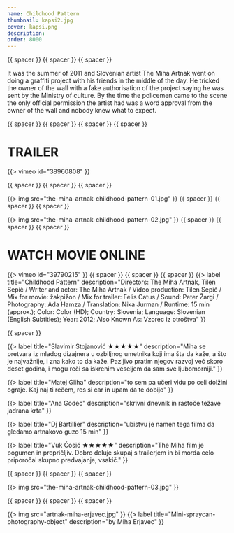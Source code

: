 ```yaml
---
name: Childhood Pattern
thumbnail: kapsi2.jpg
cover: kapsi.png
description: 
order: 8000
---
```


{{ spacer }} {{ spacer }} {{ spacer }} 

It was the summer of 2011 and Slovenian artist The Miha Artnak went on doing a graffiti project with his friends in the middle of the day. He tricked the owner of the wall with a fake authorisation of the project saying he was sent by the Ministry of culture. By the time the policemen came to the scene the only official permission the artist had was a word approval from the owner of the wall and nobody knew what to expect. 

{{ spacer }} {{ spacer }} {{ spacer }} {{ spacer }}

# TRAILER 

{{> vimeo id="38960808" }}

{{ spacer }} {{ spacer }} {{ spacer }} 

{{> img src="the-miha-artnak-childhood-pattern-01.jpg" }}
{{ spacer }} {{ spacer }} {{ spacer }} 

{{> img src="the-miha-artnak-childhood-pattern-02.jpg" }}
{{ spacer }} {{ spacer }} {{ spacer }} 

# WATCH MOVIE ONLINE

{{> vimeo id="39790215" }}
{{ spacer }} {{ spacer }} {{ spacer }} 
{{> label title="Childhood Pattern" description="Directors: The Miha Artnak, Tilen Sepič / Writer and actor: The Miha Artnak / Video production: Tilen Sepič / Mix for movie: žakpižon / Mix for trailer: Felis Catus / Sound: Peter Žargi / Photography: Ada Hamza / Translation: Nika Jurman / Runtime: 15 min (approx.); Color: Color (HD); Country: Slovenia; Language: Slovenian (English Subtitles); Year: 2012; Also Known As: Vzorec iz otroštva" }}

{{ spacer }}             

{{> label title="Slavimir Stojanović ★★★★★" description="Miha se pretvara iz mladog dizajnera u ozbiljnog umetnika koji ima šta da kaže, a što je najvažnije, i zna kako to da kaže. Pazljivo pratim njegov razvoj već skoro deset godina, i mogu reči sa iskrenim veseljem da sam sve ljubomorniji." }}

{{> label title="Matej Gliha" description="to sem pa učeri vidu po celi dolžini ograje. Kaj naj ti rečem, res si car in upam da te dobijo" }}

{{> label title="Ana Godec" description="skrivni dnevnik in rastoče težave jadrana krta" }}

{{> label title="Dj Bartillier" description="ubistvu je namen tega filma da gledamo artnakovo guzo 15 min" }}

{{> label title="Vuk Ćosić ★★★★★" description="The Miha film je pogumen in prepričljiv. Dobro deluje skupaj s trailerjem in bi morda celo priporočal skupno predvajanje, vsakič." }}

{{ spacer }} {{ spacer }} {{ spacer }} 

{{> img src="the-miha-artnak-childhood-pattern-03.jpg" }}

{{ spacer }} {{ spacer }} {{ spacer }} 

{{> img src="artnak-miha-erjavec.jpg" }}
{{> label title="Mini-spraycan-photography-object" description="by Miha Erjavec" }}

